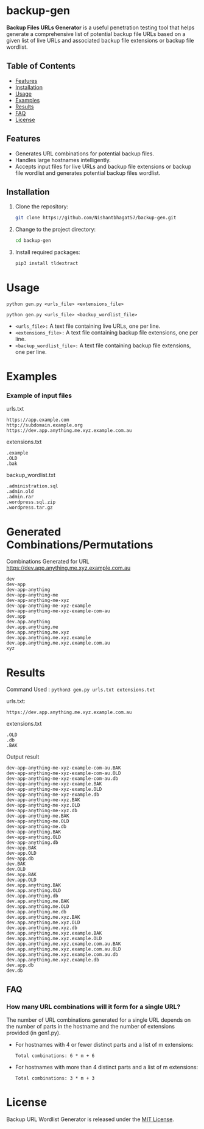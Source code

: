 # backup-gen

**Backup Files URLs Generator** is a useful penetration testing tool that helps generate a comprehensive list of potential backup file URLs based on a given list of live URLs and associated backup file extensions or backup file wordlist.

## Table of Contents

- [Features](#features)
- [Installation](#installation)
- [Usage](#usage)
- [Examples](#examples)
- [Results](#results)
- [FAQ](#faq)
- [License](#license)

## Features

- Generates URL combinations for potential backup files.
- Handles large hostnames intelligently.
- Accepts input files for live URLs and backup file extensions or backup file wordlist and generates potential backup files wordlist.

## Installation

1. Clone the repository:
   ```bash
   git clone https://github.com/Nishantbhagat57/backup-gen.git
   ```

2. Change to the project directory:
  
   ```bash
   cd backup-gen
   ```

3. Install required packages:

   ```bash
   pip3 install tldextract
   ```


# Usage
```
python gen.py <urls_file> <extensions_file>
```

```
python gen.py <urls_file> <backup_wordlist_file>
```

- ```<urls_file>:``` A text file containing live URLs, one per line.
- ```<extensions_file>:``` A text file containing backup file extensions, one per line.
- ```<backup_wordlist_file>:``` A text file containing backup file extensions, one per line.


# Examples

### Example of input files

urls.txt
  ```
  https://app.example.com
  http://subdomain.example.org
  https://dev.app.anything.me.xyz.example.com.au
  ```

extensions.txt
  ```
  .example
  .OLD
  .bak
  ```

backup_wordlist.txt
  ```
  .administration.sql
  .admin.old
  .admin.rar
  .wordpress.sql.zip
  .wordpress.tar.gz
  ```

# Generated Combinations/Permutations

Combinations Generated for URL https://dev.app.anything.me.xyz.example.com.au
```
dev
dev-app
dev-app-anything
dev-app-anything-me
dev-app-anything-me-xyz
dev-app-anything-me-xyz-example
dev-app-anything-me-xyz-example-com-au
dev.app
dev.app.anything
dev.app.anything.me
dev.app.anything.me.xyz
dev.app.anything.me.xyz.example
dev.app.anything.me.xyz.example.com.au
xyz
```

# Results

Command Used : ```python3 gen.py urls.txt extensions.txt```

urls.txt:
```
https://dev.app.anything.me.xyz.example.com.au
```

extensions.txt
```
.OLD
.db
.BAK
```

Output result
```
dev-app-anything-me-xyz-example-com-au.BAK
dev-app-anything-me-xyz-example-com-au.OLD
dev-app-anything-me-xyz-example-com-au.db
dev-app-anything-me-xyz-example.BAK
dev-app-anything-me-xyz-example.OLD
dev-app-anything-me-xyz-example.db
dev-app-anything-me-xyz.BAK
dev-app-anything-me-xyz.OLD
dev-app-anything-me-xyz.db
dev-app-anything-me.BAK
dev-app-anything-me.OLD
dev-app-anything-me.db
dev-app-anything.BAK
dev-app-anything.OLD
dev-app-anything.db
dev-app.BAK
dev-app.OLD
dev-app.db
dev.BAK
dev.OLD
dev.app.BAK
dev.app.OLD
dev.app.anything.BAK
dev.app.anything.OLD
dev.app.anything.db
dev.app.anything.me.BAK
dev.app.anything.me.OLD
dev.app.anything.me.db
dev.app.anything.me.xyz.BAK
dev.app.anything.me.xyz.OLD
dev.app.anything.me.xyz.db
dev.app.anything.me.xyz.example.BAK
dev.app.anything.me.xyz.example.OLD
dev.app.anything.me.xyz.example.com.au.BAK
dev.app.anything.me.xyz.example.com.au.OLD
dev.app.anything.me.xyz.example.com.au.db
dev.app.anything.me.xyz.example.db
dev.app.db
dev.db
```

## FAQ

### How many URL combinations will it form for a single URL?

The number of URL combinations generated for a single URL depends on the number of parts in the hostname and the number of extensions provided (in gen1.py).

- For hostnames with 4 or fewer distinct parts and a list of m extensions:

    ```Total combinations: 6 * m + 6```

- For hostnames with more than 4 distinct parts and a list of m extensions:

    ```Total combinations: 3 * m + 3```

# License
Backup URL Wordlist Generator is released under the [MIT License](LICENSE).
